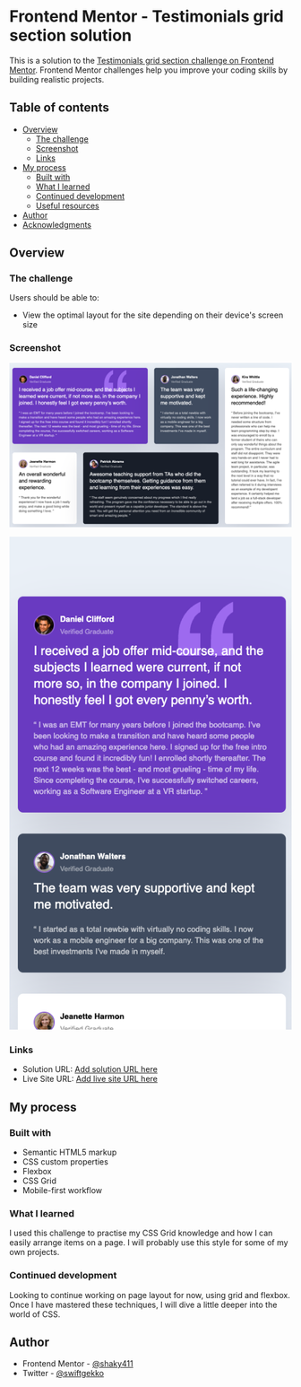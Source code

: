 # Frontend Mentor - Testimonials grid section solution

This is a solution to the [Testimonials grid section challenge on Frontend Mentor](https://www.frontendmentor.io/challenges/testimonials-grid-section-Nnw6J7Un7). Frontend Mentor challenges help you improve your coding skills by building realistic projects. 

## Table of contents

- [Overview](#overview)
  - [The challenge](#the-challenge)
  - [Screenshot](#screenshot)
  - [Links](#links)
- [My process](#my-process)
  - [Built with](#built-with)
  - [What I learned](#what-i-learned)
  - [Continued development](#continued-development)
  - [Useful resources](#useful-resources)
- [Author](#author)
- [Acknowledgments](#acknowledgments)


## Overview

### The challenge

Users should be able to:

- View the optimal layout for the site depending on their device's screen size

### Screenshot

![Alt text](assets/images/Project_1.png)

![Alt text](assets/SCR-20230215-kf8.png)

### Links

- Solution URL: [Add solution URL here](https://your-solution-url.com)
- Live Site URL: [Add live site URL here](https://your-live-site-url.com)

## My process

### Built with

- Semantic HTML5 markup
- CSS custom properties
- Flexbox
- CSS Grid
- Mobile-first workflow


### What I learned

I used this challenge to practise my CSS Grid knowledge and how I can easily arrange items on a page. I will probably use this style for some of my own projects.

### Continued development

Looking to continue working on page layout for now, using grid and flexbox. Once I have mastered these techniques, I will dive a little deeper into the world of CSS.

## Author


- Frontend Mentor - [@shaky411](https://www.frontendmentor.io/profile/shaky411)
- Twitter - [@swiftgekko](https://www.twitter.com/@swiftgekko)


